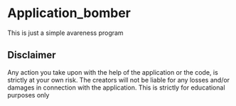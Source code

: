# Application_bomber 

This is just a simple avareness program 

<h2>Disclaimer</h2>
  
 <p> Any action you take upon with the help of the application or the code, is strictly at your own risk. The creators will not be liable for any losses and/or damages in connection with the application. This is strictly for educational purposes only </p>
